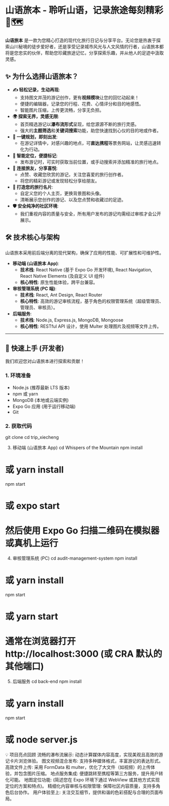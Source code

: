 # 山语旅本 - 聆听山语，记录旅途每刻精彩 🌲🗺️

**山语旅本** 是一款为您精心打造的现代化旅行日记与分享平台。无论您是热衷于探索山川秘境的徒步爱好者，还是享受记录城市风光与人文风情的行者，山语旅本都将是您忠实的伙伴，帮助您珍藏旅途记忆，分享探索乐趣，并从他人的足迹中汲取灵感。

## ✨ 为什么选择山语旅本？

- **✍️ 轻松记录，生动再现**:
  - 支持图文并茂的游记创作，更有**视频模块**让您的回忆动起来！
  - 便捷的编辑器，记录您的行程、花费、心情评分和目的地感悟。
  - 智能图片压缩，上传更流畅，分享无负担。
- **🌍 探索无界，灵感无限**:
  - 首页精选游记以**瀑布流形式**呈现，给您源源不断的旅行灵感。
  - 强大的**主题筛选**和**关键词搜索**功能，助您快速找到心仪的目的地或作者。
- **🚀 一键规划，即刻出发**:
  - 在游记详情中，对感兴趣的地点，可**直达携程**等票务网站，让灵感迅速转化为行动。
- **📍 智能定位，便捷标记**:
  - 发布游记时，可实时获取当前位置，或手动搜索并添加精准的旅行地点。
- **🤝 连接旅友，分享喜悦**:
  - 点赞、收藏您欣赏的游记，关注您喜爱的旅行创作者。
  - 将您的精彩游记或发现轻松分享给朋友。
- **👤 打造您的旅行名片**:
  - 自定义您的个人主页，更换背景图和头像。
  - 清晰展示您创作的游记、以及您点赞和收藏过的足迹。
- **🛡️ 安全纯净的社区环境**:
  - 我们重视内容的质量与安全，所有用户发布的游记均需经过审核才会公开展示。

## 🛠️ 技术核心与架构

山语旅本采用前后端分离的现代架构，确保了应用的性能、可扩展性和可维护性。

- **移动端 (山语旅本 App)**:
  - **技术栈**: React Native (基于 Expo Go 开发环境), React Navigation, React Native Elements (及自定义 UI 组件)
  - **核心特性**: 原生性能体验，跨平台兼容。
- **审核管理系统 (PC 端)**:
  - **技术栈**: React, Ant Design, React Router
  - **核心特性**: 高效的游记审核流程，基于角色的权限管理系统（超级管理员、管理员、审核员）。
- **后端服务**:
  - **技术栈**: Node.js, Express.js, MongoDB, Mongoose
  - **核心特性**: RESTful API 设计，使用 Multer 处理图片及视频等文件上传。

---

## 🚀 快速上手 (开发者)

我们欢迎您对山语旅本进行探索和贡献！

### 1. 环境准备

- Node.js (推荐最新 LTS 版本)
- npm 或 yarn
- MongoDB (本地或云端实例)
- Expo Go 应用 (用于运行移动端)
- Git

### 2. 获取代码

git clone
cd trip_xiecheng

3. 移动端 (山语旅本 App)
   cd Whispers of the Mountain
   npm install

# 或 yarn install

npm start

# 或 expo start

# 然后使用 Expo Go 扫描二维码在模拟器或真机上运行

4. 审核管理系统 (PC)
   cd audit-management-system
   npm install

# 或 yarn install

npm start

# 或 yarn start

# 通常在浏览器打开 http://localhost:3000 (或 CRA 默认的其他端口)

5. 后端服务
   cd back-end
   npm install

# 或 yarn install

npm start

# 或 node server.js

💡 项目亮点回顾
流畅的瀑布流展示: 动态计算媒体内容高度，实现美观且高效的游记卡片浏览体验。
图文视频混合发布: 支持多种媒体格式，丰富游记的表达形式。
高效文件上传: 采用 FormData 和 multer，优化了大文件（如视频）的上传体验，并包含图片压缩。
地点服务集成: 便捷跳转至携程等第三方服务，提升用户转化可能。
地图定位功能: (简述您在 Expo 环境下通过 WebView 或其他方式实现定位的方案和特点)。
精细化内容审核与权限管理: 保障社区内容质量，支持多角色后台协作。
用户体验至上: 关注交互细节，提供和谐的色彩搭配与合理的页面布局。
